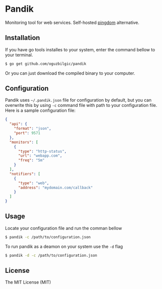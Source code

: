 # Pandik

Monitoring tool for web services. Self-hosted [pingdom](http://pingdom.com) alternative.

## Installation 

If you have go tools installes to your system, enter the command bellow to your terminal.

```bash
$ go get github.com/oguzbilgic/pandik
```
    
Or you can just download the compiled binary to your computer.

## Configuration

Pandik uses `~/.pandik.json` file for configuration by default, but you can overwrite this by using 
`-c` command file with path to your configuration file. Here is a sample configuration file: 

```json
{
  "api": {
    "format": "json",
    "port": 9571
  },
  "monitors": [
    {
      "type": "http-status",
      "url": "webapp.com",
      "freq": "5m"
    }
  ],
  "notifiers": [
    {
      "type": "web",
      "address": "mydomain.com/callback"
    }
  ]
}
```

## Usage

Locate your configuration file and run the comman bellow

```bash
$ pandik -c /path/to/configuration.json
```

To run pandik as a deamon on your system use the `-d` flag

```bash
$ pandik -d -c /path/to/configuration.json
```
    
## License

The MIT License (MIT)
